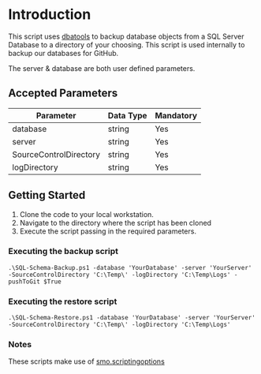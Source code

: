 # Introduction

This script uses [dbatools](https://dbatools.io/) to backup database objects from a SQL Server Database to a directory of your choosing. This script is used internally to backup our databases for GitHub.

The server & database are both user defined parameters.

## Accepted Parameters 

| Parameter | Data Type  | Mandatory |
|---|---|---|
| database | string | Yes |
| server | string | Yes |
| SourceControlDirectory | string | Yes |
| logDirectory | string | Yes |

## Getting Started

1. Clone the code to your local workstation.
2. Navigate to the directory where the script has been cloned
3. Execute the script passing in the required parameters.

### Executing the backup script

`.\SQL-Schema-Backup.ps1 -database 'YourDatabase' -server 'YourServer' -SourceControlDirectory 'C:\Temp\' -logDirectory 'C:\Temp\Logs' -pushToGit $True`

### Executing the restore script

`.\SQL-Schema-Restore.ps1 -database 'YourDatabase' -server 'YourServer' -SourceControlDirectory 'C:\Temp\' -logDirectory 'C:\Temp\Logs'`

### Notes

These scripts make use of [smo.scriptingoptions](https://learn.microsoft.com/en-us/dotnet/api/microsoft.sqlserver.management.smo.scriptingoptions?view=sql-smo-160)